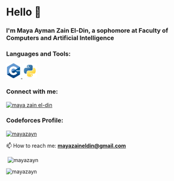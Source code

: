 <h1 align="left">Hello 👋</h1>
<h3 align="left">I'm Maya Ayman Zain El-Din, a sophomore at Faculty of Computers and Artificial Intelligence</h3>
          
<h3 align="left">Languages and Tools:</h3>
<p align="left"> <a href="https://www.w3schools.com/cpp/" target="_blank" rel="noreferrer"> <img src="https://raw.githubusercontent.com/devicons/devicon/master/icons/cplusplus/cplusplus-original.svg" alt="cplusplus" width="40" height="40"/> </a> <a href="https://www.python.org" target="_blank" rel="noreferrer"> <img src="https://raw.githubusercontent.com/devicons/devicon/master/icons/python/python-original.svg" alt="python" width="40" height="40"/> </a> </p> 
         
<h3 align="left">Connect with me:</h3>
<p align="left">
<a href="https://www.linkedin.com/in/maya-zain-el-din-600a99222" target="blank"><img align="center" src="https://raw.githubusercontent.com/rahuldkjain/github-profile-readme-generator/master/src/images/icons/Social/linked-in-alt.svg" alt="maya zain el-din" height="30" width="40" /></a>

<h3 align="left">Codeforces Profile:</h3>
<p align="left">
<a href="https://codeforces.com/profile/MayaZayn" target="blank"><img align="center" src="https://raw.githubusercontent.com/rahuldkjain/github-profile-readme-generator/master/src/images/icons/Social/codeforces.svg" alt="mayazayn" height="30" width="40" /></a>
</p>

📫 How to reach me: **mayazaineldin@gmail.com**

<p>&nbsp;<img align="center" src="https://github-readme-stats.vercel.app/api?username=mayazayn&show_icons=true&locale=en" alt="mayazayn" /></p>

<p><img align="left" src="https://github-readme-stats.vercel.app/api/top-langs?username=mayazayn&show_icons=true&locale=en&layout=compact" alt="mayazayn" /></p>
